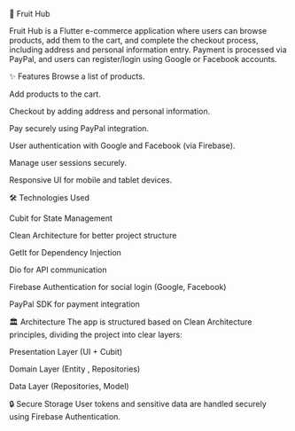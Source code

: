 🍓 Fruit Hub

Fruit Hub is a Flutter e-commerce application where users can browse products, add them to the cart, and complete the checkout process, including address and personal information entry. Payment is processed via PayPal, and users can register/login using Google or Facebook accounts.

✨ Features
Browse a list of products.

Add products to the cart.

Checkout by adding address and personal information.

Pay securely using PayPal integration.

User authentication with Google and Facebook (via Firebase).

Manage user sessions securely.

Responsive UI for mobile and tablet devices.

🛠️ Technologies Used

Cubit for State Management

Clean Architecture for better project structure

GetIt for Dependency Injection

Dio for API communication

Firebase Authentication for social login (Google, Facebook)

PayPal SDK for payment integration

🏛️ Architecture
The app is structured based on Clean Architecture principles, dividing the project into clear layers:

Presentation Layer (UI + Cubit)

Domain Layer (Entity , Repositories)

Data Layer (Repositories, Model)

🔒 Secure Storage
User tokens and sensitive data are handled securely using Firebase Authentication.

